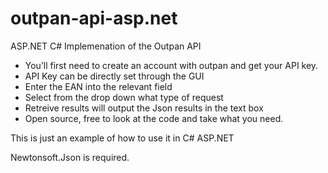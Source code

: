# outpan-api-asp.net
ASP.NET C# Implemenation of the Outpan API 

- You’ll first need to create an account with outpan and get your API key.
- API Key can be directly set through the GUI
- Enter the EAN into the relevant field
- Select from the drop down what type of request
- Retreive results will output the Json results in the text box
- Open source, free to look at the code and take what you need.

This is just an example of how to use it in C# ASP.NET

Newtonsoft.Json is required.
